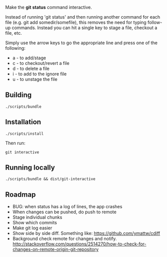 
Make the __git status__ command interactive.

Instead of running 'git status' and then running another command for each file (e.g. git add somedir/somefile), this removes the need for typing follow-up commands. Instead you can hit a single key to stage a file, checkout a file, etc.

Simply use the arrow keys to go the appropriate line and press one of the following:

* a - to add/stage
* c - to checkout/revert a file
* d - to delete a file
* i - to add to the ignore file
* u - to unstage the file

## Building

    ./scripts/bundle

## Installation

    ./scripts/install

Then run:

    git interactive

## Running locally

    ./scripts/bundle && dist/git-interactive

## Roadmap

* BUG: when status has a log of lines, the app crashes
* When changes can be pushed, do push to remote
* Stage individual chunks
* Show which commits
* Make git log easier
* Show side by side diff. Something like: https://github.com/ymattw/cdiff
* Background check remote for changes and notify. http://stackoverflow.com/questions/2514270/how-to-check-for-changes-on-remote-origin-git-repository
